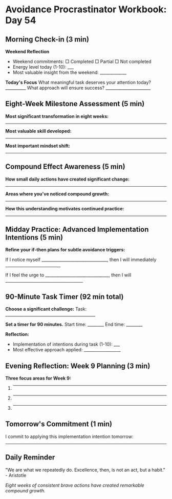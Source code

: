 # Avoidance Procrastinator Workbook: Day 54

## Morning Check-in (3 min)

**Weekend Reflection**
- Weekend commitments: □ Completed □ Partial □ Not completed
- Energy level today (1-10): ___
- Most valuable insight from the weekend: _____________

**Today's Focus**
What meaningful task deserves your attention today? __________
What approach will ensure success? ______________________

## Eight-Week Milestone Assessment (5 min)

**Most significant transformation in eight weeks:**
________________________________________________

**Most valuable skill developed:**
________________________________________________

**Most important mindset shift:**
________________________________________________

## Compound Effect Awareness (5 min)

**How small daily actions have created significant change:**
________________________________________________

**Areas where you've noticed compound growth:**
________________________________________________

**How this understanding motivates continued practice:**
________________________________________________

## Midday Practice: Advanced Implementation Intentions (5 min)

**Refine your if-then plans for subtle avoidance triggers:**

If I notice myself ________________________________,
then I will immediately ___________________________

If I feel the urge to _______________________________,
then I will ______________________________________

## 90-Minute Task Timer (92 min total)

**Choose a significant challenge:**
Task: ____________________________________________

**Set a timer for 90 minutes.**
Start time: ________ End time: ________

**Reflection:**
- Implementation of intentions during task (1-10): ___
- Most effective approach applied: __________________

## Evening Reflection: Week 9 Planning (3 min)

**Three focus areas for Week 9:**
1. ________________________________________________
2. ________________________________________________
3. ________________________________________________

## Tomorrow's Commitment (1 min)

I commit to applying this implementation intention tomorrow:
________________________________________________

## Daily Reminder

"We are what we repeatedly do. Excellence, then, is not an act, but a habit." - Aristotle

*Eight weeks of consistent brave actions have created remarkable compound growth.*